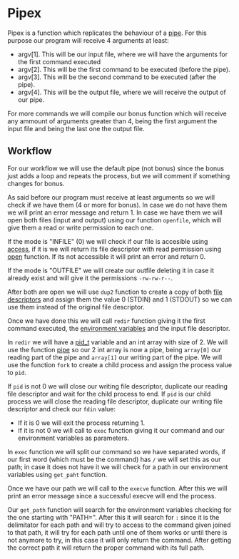 # Pipex

Pipex is a function which replicates the behaviour of a [pipe](https://www.techtarget.com/whatis/definition/pipe#:~:text=Generally%2C%20a%20pipe%20is%20a,or%20more%20commands%20or%20programs). For this purpose our program will receive 4 arguments at least:

- argv[1]. This will be our input file, where we will have the arguments for the first command executed
- argv[2]. This will be the first command to be executed (before the pipe).
- argv[3]. This will be the second command to be executed (after the pipe).
- argv[4]. This will be the output file, where we will receive the output of our pipe.

For more commands we will compile our bonus function which will receive any ammount of arguments greater than 4, being the first argument the input file and being the last one the output file.

## Workflow

For our workflow we will use the default pipe (not bonus) since the bonus just adds a loop and repeats the process, but we will comment if something changes for bonus.

As said before our program must receive at least arguments so we will check if we have them (4 or more for bonus). In case we do not have them we will print an error message and return 1. In case we have them we will open both files (input and output) using our function `openfile`, which will give them a read or write permission to each one.

If the mode is "INFILE" (0) we will check if our file is accesible using [access](https://linux.die.net/man/2/access), if it is we will return its file descriptor with read permission using [open](https://man7.org/linux/man-pages/man2/open.2.html) function. If its not accessible it will print an error and return 0.

If the mode is "OUTFILE" we will create our outfile deleting it in case it already exist and will give it the permissions `-rw-rw-r--`.

After both are open we will use `dup2` function to create a copy of both [file descriptors](https://www.computerhope.com/jargon/f/file-descriptor.htm#:~:text=A%20file%20descriptor%20is%20a,Grants%20access.) and assign them the value 0 (STDIN) and 1 (STDOUT) so we can use them instead of the original file descriptor.

Once we have done this we will call `redir` function giving it the first command executed, the [environment variables](https://www.twilio.com/blog/2017/01/how-to-set-environment-variables.html) and the input file descriptor.

In `redir` we will have a [pid_t](https://www.includehelp.com/c/process-identification-pid_t-data-type.aspx) variable and an int array with size of 2. We will use the function [pipe](https://www.gnu.org/software/libc/manual/html_node/Creating-a-Pipe.html#:~:text=The%20pipe%20function%20creates%20a,descriptor%201%20is%20standard%20output.) so our 2 int array is now a pipe, being `array[0]` our reading part of the pipe and `array[1]` our writing part of the pipe. We will use the function `fork` to create a child process and assign the process value to `pid`.

If `pid` is not 0 we will close our writing file descriptor, duplicate our reading file descriptor and wait for the child process to end. If `pid` is our child process we will close the reading file descriptor, duplicate our writing file descriptor and check our `fdin` value:
- If it is 0 we will exit the process returning 1.
- If it is not 0 we will call to `exec` function giving it our command and our environment variables as parameters.

In `exec` function we will split our command so we have separated words, if our first word (which must be the command) has `/` we will set this as our path; in case it does not have it we will check for a path in our environment variables using `get_paht` function.

Once we have our path we will call to the `execve` function. After this we will print an error message since a successful execve will end the process.

Our `get_path` function will search for the environment variables checking for the one starting with "PATH=". After this it will search for `:` since it is the delimitator for each path and will try to access to the command given joined to that path, it will try for each path until one of them works or until there is not anymore to try, in this case it will only return the command. After getting the correct path it will return the proper command with its full path.
